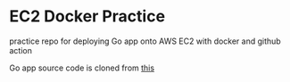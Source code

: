# EC2 Docker Practice

practice repo for deploying Go app onto AWS EC2 with docker and github action

Go app source code is cloned from [this](https://github.com/obzva/http-practice)
